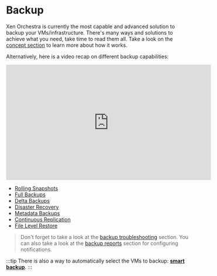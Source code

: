 # Backup

Xen Orchestra is currently the most capable and advanced solution to backup your VMs/infrastructure. There's many ways and solutions to achieve what you need, take time to read them all. Take a look on the [concept section](backups.md) to learn more about how it works.

Alternatively, here is a video recap on different backup capabilities:

<iframe width="560" height="315" src="https://www.youtube.com/embed/FfUqIwT8KzI" frameborder="0" allow="accelerometer; autoplay; encrypted-media; gyroscope; picture-in-picture" allowfullscreen></iframe>

- [Rolling Snapshots](rolling_snapshots.md)
- [Full Backups](full_backups.md)
- [Delta Backups](delta_backups.md)
- [Disaster Recovery](disaster_recovery.md)
- [Metadata Backups](metadata_backup.md)
- [Continuous Replication](continuous_replication.md)
- [File Level Restore](file_level_restore.md)

> Don't forget to take a look at the [backup troubleshooting](backup_troubleshooting.md) section. You can also take a look at the [backup reports](backup_reports.md) section for configuring notifications.

:::tip
There is also a way to automatically select the VMs to backup: **[smart backup](backups.md#smart-backup)**.
:::

